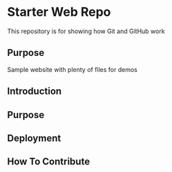 # Starter Web Repo

This repository is for showing how Git and GitHub work

## Purpose

Sample website with plenty of files for demos

## Introduction

## Purpose

## Deployment

## How To Contribute
